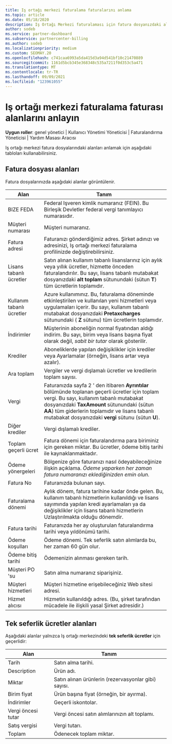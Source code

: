 ```yaml
---
title: Iş ortağı merkezi faturalama faturalarını anlama
ms.topic: article
ms.date: 05/18/2020
description: Iş Ortağı Merkezi faturalaması için fatura dosyanızdaki alanları anlayın. Dahil edilen alanlar ve tanımlar tüm fatura alanları ve tek seferlik ücret alanları için kullanılır.
author: sodeb
ms.service: partner-dashboard
ms.subservice: partnercenter-billing
ms.author: sodeb
ms.localizationpriority: medium
ms.custom: SEOMAY.20
ms.openlocfilehash: c741caa6993a5da415d3a94d541bf10c21470889
ms.sourcegitcommit: 1161d5bcb345e368348c535a7211f0d353c5a471
ms.translationtype: MT
ms.contentlocale: tr-TR
ms.lasthandoff: 09/09/2021
ms.locfileid: "123961055"
---
```

# <a name="understand-partner-center-billing-invoice-fields"></a>Iş ortağı merkezi faturalama faturası alanlarını anlayın

**Uygun roller**: genel yönetici | Kullanıcı Yönetimi Yöneticisi | Faturalandırma Yöneticisi | Yardım Masası Aracısı

Iş ortağı merkezi fatura dosyalarındaki alanları anlamak için aşağıdaki tabloları kullanabilirsiniz.

## <a name="invoice-file-fields"></a>Fatura dosyası alanları

Fatura dosyalarınızda aşağıdaki alanlar görüntülenir.

| Alan | Tanım |
| ----- | ---------- |
| BIZE FEDA | Federal Işveren kimlik numaranız (FEIN). Bu Birleşik Devletler federal vergi tanımlayıcı numarasıdır. |
| Müşteri numarası | Müşteri numaranız. |
| Fatura adresi | Faturanızı gönderdiğimiz adres. Şirket adınızı ve adresinizi, Iş ortağı merkezi faturalama profilinizde değiştirebilirsiniz. |
| Lisans tabanlı ücretler | Satın alınan kullanım tabanlı lisanslarınız için aylık veya yıllık ücretler, hizmette önceden faturalandırılır. Bu sayı, lisans tabanlı mutabakat dosyanızdaki **alt toplam** sütunundaki (sütun **T**) tüm ücretlerin toplamıdır. |
| Kullanım tabanlı ücretler | Azure kullanımınız. Bu, faturalama döneminde etkinleştirilen ve kullanılan yeni hizmetleri veya uygulamaları içerir. Bu sayı, kullanım tabanlı mutabakat dosyanızdaki **Pretaxcharges** sütunundaki ( **Z** sütunu) tüm ücretlerin toplamıdır. |
| İndirimler | Müşterinin aboneliğin normal fiyatından aldığı indirim. Bu sayı, birim veya lisans başına fiyat olarak değil, *sabit bir tutar* olarak gösterilir. |
| Krediler | Aboneliklerde yapılan değişiklikler için krediler veya Ayarlamalar (örneğin, lisans artar veya azalır). |
| Ara toplam | Vergiler ve vergi dışlamalı ücretler ve kredilerin toplam sayısı. |
| Vergi | Faturanızda sayfa 2 ' den itibaren **Ayrıntılar** bölümünde toplanan geçerli ücretler için toplam vergi. Bu sayı, kullanım tabanlı mutabakat dosyanızdaki **TaxAmount** sütunundaki (sütun **AA**) tüm giderlerin toplamıdır ve lisans tabanlı mutabakat dosyanızdaki **vergi** sütunu (sütun **U**). |
| Diğer krediler | Vergi dışlamalı krediler. |
| Toplam geçerli ücret | Fatura dönemi için faturalandırma para biriminiz için gereken miktar. Bu ücretler, ödeme bitiş tarihi ile kaynaklanmaktadır. |
| Ödeme yönergeleri | Bölgenize göre faturanızı nasıl ödeyabileceğinize ilişkin açıklama. *Ödeme yaparken her zaman fatura numaranızı eklediğinizden emin olun.* |
| Fatura No | Faturanızda bulunan sayı. |
| Faturalama dönemi | Aylık dönem, fatura tarihine kadar önde gelen. Bu, kullanım tabanlı hizmetlerin kullanıldığı ve lisans sayımında yapılan kredi ayarlamaları ya da değişiklikler için lisans tabanlı hizmetlerin Uzlaştırılmakta olduğu dönemdir. |
| Fatura tarihi | Faturanızda her ay oluşturulan faturalandırma tarihi veya yıldönümü tarihi. |
| Ödeme koşulları | Ödeme dönemi. Tek seferlik satın alımlarda bu, her zaman 60 gün olur. |
| Ödeme bitiş tarihi | Ödemenizin alınması gereken tarih. |
| Müşteri PO 'su | Satın alma numaranız siparişiniz. |
| Müşteri hizmetleri | Müşteri hizmetine erişebileceğiniz Web sitesi adresi. |
| Hizmet alıcısı | Hizmetin kullanıldığı adres. (Bu, şirket tarafından mücadele ile ilişkili yasal Şirket adresidir.) |

## <a name="one-time-charges-fields"></a>Tek seferlik ücretler alanları

Aşağıdaki alanlar yalnızca Iş ortağı merkezindeki **tek seferlik ücretler** için geçerlidir:

| Alan | Tanım |
| ----- | ---------- |
| Tarih | Satın alma tarihi. |
| Description | Ürün adı. |
| Miktar | Satın alınan ürünlerin (rezervasyonlar gibi) sayısı. |
| Birim fiyat | Ürün başına fiyat (örneğin, bir ayırma). |
| İndirimler | Geçerli iskontolar. |
| Vergi öncesi tutar | Vergi öncesi satın alımlarınızın alt toplamı. |
| Satış vergisi | Vergi tutarı. |
| Toplam | Ödenecek toplam miktar. |
